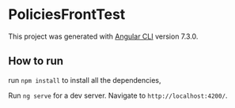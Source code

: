 # PoliciesFrontTest

This project was generated with [Angular CLI](https://github.com/angular/angular-cli) version 7.3.0.

## How to run
run `npm install` to install all the dependencies,

Run `ng serve` for a dev server. Navigate to `http://localhost:4200/`.